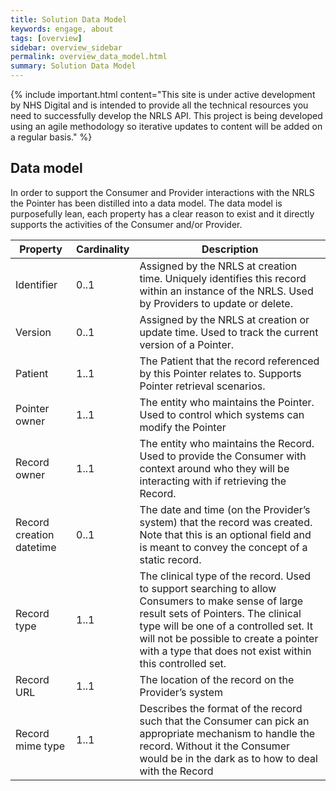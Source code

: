 ```yaml
---
title: Solution Data Model
keywords: engage, about
tags: [overview]
sidebar: overview_sidebar
permalink: overview_data_model.html
summary: Solution Data Model
---
```


{% include important.html content="This site is under active development by NHS Digital and is intended to provide all the technical resources you need to successfully develop the NRLS API. This project is being developed using an agile methodology so iterative updates to content will be added on a regular basis." %}


## Data model ##

In order to support the Consumer and Provider interactions with the NRLS the Pointer has been distilled into a data model. The data model is purposefully lean, each property has a clear reason to exist and it directly supports the activities of the Consumer and/or Provider.


| Property | Cardinality | Description | 
|-----------|----------------|------------|
|Identifier|0..1|Assigned by the NRLS at creation time. Uniquely identifies this record within an instance of the NRLS. Used by Providers to update or delete.|
|Version |0..1|Assigned by the NRLS at creation or update time. Used to track the current version of a Pointer.|
|Patient|1..1|The Patient that the record referenced by this Pointer relates to. Supports Pointer retrieval scenarios.|
|Pointer owner|1..1|The entity who maintains the Pointer. Used to control which systems can modify the Pointer|
|Record owner|1..1|The entity who maintains the Record. Used to provide the Consumer with context around who they will be interacting with if retrieving the Record.|
|Record creation datetime|0..1|The date and time (on the Provider’s system) that the record was created. Note that this is an optional field and is meant to convey the concept of a static record.|
|Record type|1..1|The clinical type of the record. Used to support searching to allow Consumers to make sense of large result sets of Pointers. The clinical type will be one of a controlled set. It will not be possible to create a pointer with a type that does not exist within this controlled set.|
|Record URL|1..1|The location of the record on the Provider’s system|
|Record mime type|1..1|Describes the format of the record such that the Consumer can pick an appropriate mechanism to handle the record. Without it the Consumer would be in the dark as to how to deal with the Record|



<!--|Master identifier|0..1|identifier as assigned by the source of the record. This identifier is specific to this version of the record. This unique identifier may be used elsewhere to identify this version of the record.|-->


<!--
|Record retrieval mode|1..1|Whether or not this Pointer facilitates direct or indirect Record retrieval. Used to give the Consumer a cue as to what following the Pointer will return.|-->